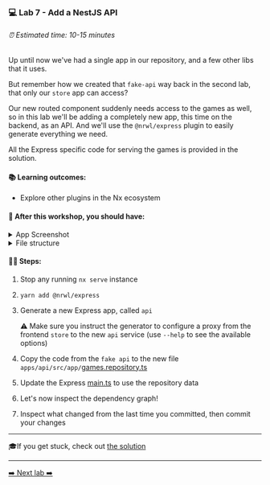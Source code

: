 ### 💻 Lab 7 - Add a NestJS API

###### ⏰ Estimated time: 10-15 minutes

Up until now we've had a single app in our repository, and a few other libs that it uses.

But remember how we created that `fake-api` way back in the second lab, that only our `store` app can access?

Our new routed component suddenly needs access to the games as well, so in this lab we'll be adding a completely new app, this time on the backend, as an API. And we'll use the `@nrwl/express` plugin to easily generate everything we need.

All the Express specific code for serving the games is provided in the solution.

#### 📚 Learning outcomes:

- Explore other plugins in the Nx ecosystem

#### 📲 After this workshop, you should have:

<details>
  <summary>App Screenshot</summary>
  No change in how the app looks!
</details>

<details>
  <summary>File structure</summary>
  <img src="../assets/lab7_directory-structure.png" height="700" alt="lab7 file structure">
</details>

#### 🏋️‍♀️ Steps:

1. Stop any running `nx serve` instance
2. `yarn add @nrwl/express`
3. Generate a new Express app, called `api`

   ⚠️ Make sure you instruct the generator to configure a proxy from the frontend `store` to the new `api` service (use `--help` to see the available options)

4. Copy the code from the `fake api` to the new file `apps/api/src/app/`[games.repository.ts](../../examples/lab7/apps/api/src/app/games.repository.ts)

5. Update the Express [main.ts](../../examples/lab7/apps/api/src/main.ts) to use the repository data

6. Let's now inspect the dependency graph!
7. Inspect what changed from the last time you committed, then commit your changes

---

🎓If you get stuck, check out [the solution](SOLUTION.md)

---

[➡️ Next lab ➡️](../lab8/LAB.md)
